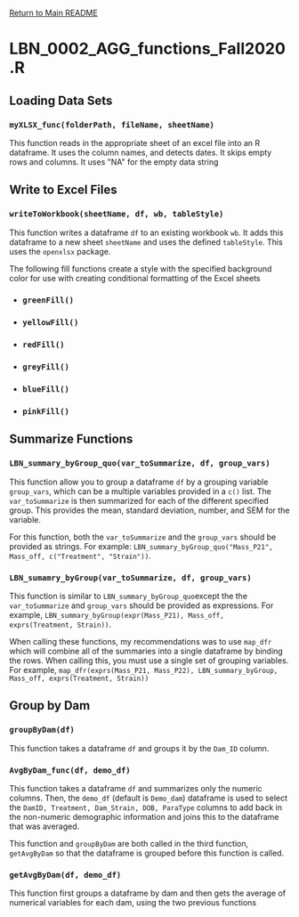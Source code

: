 [Return to Main README](../README.md)
<h1>LBN_0002_AGG_functions_Fall2020.R</h1>

<h2>Loading Data Sets</h2>
<h3><code>myXLSX_func(folderPath, fileName, sheetName)</code></h3>
<p>This function reads in the appropriate sheet of an excel file into an R dataframe. It uses the column names, and detects dates. It skips empty rows and columns. It uses "NA" for the empty data string</p>

<h2>Write to Excel Files</h2>
<h3><code>writeToWorkbook(sheetName, df, wb, tableStyle)</code></h3>
<p>
    This function writes a dataframe <code>df</code> to an existing workbook <code>wb</code>. It adds this dataframe to a new sheet <code>sheetName</code> and uses the defined <code>tableStyle</code>. This uses the <code>openxlsx</code> package.
</p>
<p>The following fill functions create a style with the specified background color for use with creating conditional formatting of the Excel sheets</p>
<ul>
        <li>
            <h3>
                <code>greenFill()</code>
            </h3>
        </li>
        <li>
            <h3>
                <code>yellowFill()</code>
            </h3>
        </li>
        <li>
            <h3>
                <code>redFill()</code>
            </h3>
        </li>
        <li>
            <h3>
                <code>greyFill()</code>
            </h3>
        </li>
        <li>
            <h3>
                <code>blueFill()</code>
            </h3>
        </li>
        <li>
            <h3>
                <code>pinkFill()</code>
            </h3>
        </li>
</ul>


<h2>Summarize Functions</h2>
<h3><code>LBN_summary_byGroup_quo(var_toSummarize, df, group_vars)</code></h3>
<p>
    This function allow you to group a dataframe <code>df</code> by a grouping variable <code>group_vars</code>, which can be a multiple variables provided in a <code>c()</code> list. The <code>var_toSummarize</code> is then summarized for each of the different specified group. This provides the mean, standard deviation, number, and SEM for the variable.
</p>
<p>
    For this function, both the <code>var_toSummarize</code> and the <code>group_vars</code> should be provided as strings. For example: <code>LBN_summary_byGroup_quo("Mass_P21", Mass_off, c("Treatment", "Strain"))</code>.
</p>
<h3><code>LBN_sumamry_byGroup(var_toSummarize, df, group_vars)</code></h3>
<p>
    This function is similar to <code>LBN_summary_byGroup_quo</code>except the the <code>var_toSummarize</code> and <code>group_vars</code> should be provided as expressions. For example, <code>LBN_summary_byGroup(expr(Mass_P21), Mass_off, exprs(Treatment, Strain))</code>.
</p> 
<p>
    When calling these functions, my recommendations was to use <code>map_dfr</code> which will combine all of the summaries into a single dataframe by binding the rows. When calling this, you must use a single set of grouping variables. For example, <code>map_dfr(exprs(Mass_P21, Mass_P22), LBN_summary_byGroup, Mass_off, exprs(Treatment, Strain))</code>
</p>

<h2>Group by Dam</h2>
<h3><code>groupByDam(df)</code></h3>
<p>
    This function takes a dataframe <code>df</code> and groups it by the <code>Dam_ID</code> column.
</p>
<h3><code>AvgByDam_func(df, demo_df)</code></h3>
<p>
    This function takes a dataframe <code>df</code> and summarizes only the numeric columns. Then, the <code>demo_df</code> (default is <code>Demo_dam</code>) dataframe is used to select the <code>DamID, Treatment, Dam_Strain, DOB, ParaType</code> columns to add back in the non-numeric demographic information and joins this to the dataframe that was averaged. 
</p>
<p>This function and <code>groupByDam</code> are both called in the third function, <code>getAvgByDam</code> so that the dataframe is grouped before this function is called.</p>
<h3><code>getAvgByDam(df, demo_df)</code></h3>
<p>This function first groups a dataframe by dam and then gets the average of numerical variables for each dam, using the two previous functions</p>
